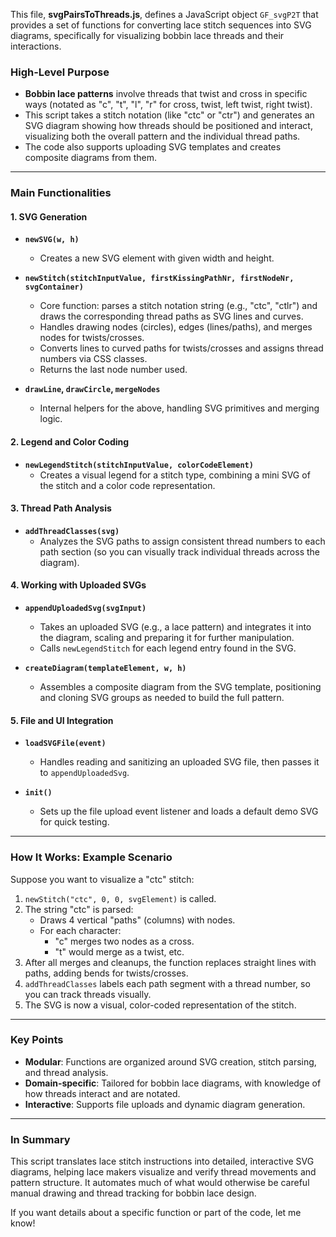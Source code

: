 This file, **svgPairsToThreads.js**, defines a JavaScript object `GF_svgP2T` that provides a set of functions for converting lace stitch sequences into SVG diagrams, specifically for visualizing bobbin lace threads and their interactions.

### High-Level Purpose

- **Bobbin lace patterns** involve threads that twist and cross in specific ways (notated as "c", "t", "l", "r" for cross, twist, left twist, right twist).
- This script takes a stitch notation (like "ctc" or "ctr") and generates an SVG diagram showing how threads should be positioned and interact, visualizing both the overall pattern and the individual thread paths.
- The code also supports uploading SVG templates and creates composite diagrams from them.

---

### Main Functionalities

#### 1. SVG Generation

- **`newSVG(w, h)`**
    - Creates a new SVG element with given width and height.

- **`newStitch(stitchInputValue, firstKissingPathNr, firstNodeNr, svgContainer)`**
    - Core function: parses a stitch notation string (e.g., "ctc", "ctlr") and draws the corresponding thread paths as SVG lines and curves.
    - Handles drawing nodes (circles), edges (lines/paths), and merges nodes for twists/crosses.
    - Converts lines to curved paths for twists/crosses and assigns thread numbers via CSS classes.
    - Returns the last node number used.

- **`drawLine`, `drawCircle`, `mergeNodes`**
    - Internal helpers for the above, handling SVG primitives and merging logic.

#### 2. Legend and Color Coding

- **`newLegendStitch(stitchInputValue, colorCodeElement)`**
    - Creates a visual legend for a stitch type, combining a mini SVG of the stitch and a color code representation.

#### 3. Thread Path Analysis

- **`addThreadClasses(svg)`**
    - Analyzes the SVG paths to assign consistent thread numbers to each path section (so you can visually track individual threads across the diagram).

#### 4. Working with Uploaded SVGs

- **`appendUploadedSvg(svgInput)`**
    - Takes an uploaded SVG (e.g., a lace pattern) and integrates it into the diagram, scaling and preparing it for further manipulation.
    - Calls `newLegendStitch` for each legend entry found in the SVG.

- **`createDiagram(templateElement, w, h)`**
    - Assembles a composite diagram from the SVG template, positioning and cloning SVG groups as needed to build the full pattern.

#### 5. File and UI Integration

- **`loadSVGFile(event)`**
    - Handles reading and sanitizing an uploaded SVG file, then passes it to `appendUploadedSvg`.

- **`init()`**
    - Sets up the file upload event listener and loads a default demo SVG for quick testing.

---

### How It Works: Example Scenario

Suppose you want to visualize a "ctc" stitch:
1. `newStitch("ctc", 0, 0, svgElement)` is called.
2. The string "ctc" is parsed:
    - Draws 4 vertical "paths" (columns) with nodes.
    - For each character:
        - "c" merges two nodes as a cross.
        - "t" would merge as a twist, etc.
3. After all merges and cleanups, the function replaces straight lines with paths, adding bends for twists/crosses.
4. `addThreadClasses` labels each path segment with a thread number, so you can track threads visually.
5. The SVG is now a visual, color-coded representation of the stitch.

---

### Key Points

- **Modular**: Functions are organized around SVG creation, stitch parsing, and thread analysis.
- **Domain-specific**: Tailored for bobbin lace diagrams, with knowledge of how threads interact and are notated.
- **Interactive**: Supports file uploads and dynamic diagram generation.

---

### In Summary

This script translates lace stitch instructions into detailed, interactive SVG diagrams, helping lace makers visualize and verify thread movements and pattern structure. It automates much of what would otherwise be careful manual drawing and thread tracking for bobbin lace design.

If you want details about a specific function or part of the code, let me know!
